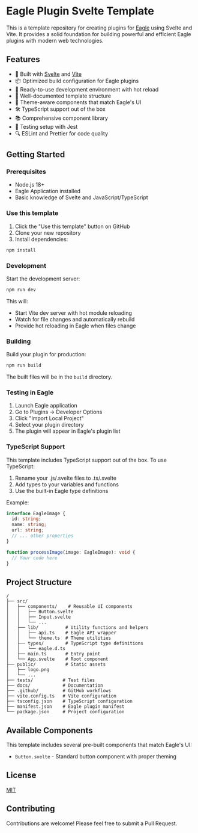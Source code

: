 # Eagle Plugin Svelte Template

This is a template repository for creating plugins for [Eagle](https://en.eagle.cool/) using Svelte and Vite. It provides a solid foundation for building powerful and efficient Eagle plugins with modern web technologies.

## Features

- 🚀 Built with [Svelte](https://svelte.dev/) and [Vite](https://vitejs.dev/)
- 📦 Optimized build configuration for Eagle plugins
- 🔧 Ready-to-use development environment with hot reload
- 📝 Well-documented template structure
- 🎨 Theme-aware components that match Eagle's UI
- 🛠️ TypeScript support out of the box
- 📚 Comprehensive component library
- 🧪 Testing setup with Jest
- 🔍 ESLint and Prettier for code quality</REPLACE>

## Getting Started

### Prerequisites

- Node.js 18+
- Eagle Application installed
- Basic knowledge of Svelte and JavaScript/TypeScript

### Use this template

1. Click the "Use this template" button on GitHub
2. Clone your new repository
3. Install dependencies:

```bash
npm install
```

### Development

Start the development server:

```bash
npm run dev
```

This will:

- Start Vite dev server with hot module reloading
- Watch for file changes and automatically rebuild
- Provide hot reloading in Eagle when files change

### Building

Build your plugin for production:

```bash
npm run build
```

The built files will be in the `build` directory.

### Testing in Eagle

1. Launch Eagle application
2. Go to Plugins -> Developer Options
3. Click "Import Local Project"
4. Select your plugin directory
5. The plugin will appear in Eagle's plugin list

### TypeScript Support

This template includes TypeScript support out of the box. To use TypeScript:

1. Rename your .js/.svelte files to .ts/.svelte
2. Add types to your variables and functions
3. Use the built-in Eagle type definitions

Example:

```typescript
interface EagleImage {
  id: string;
  name: string;
  url: string;
  // ... other properties
}

function processImage(image: EagleImage): void {
  // Your code here
}
```

## Project Structure

```
/
├── src/
│   ├── components/    # Reusable UI components
│   │   ├── Button.svelte
│   │   ├── Input.svelte
│   │   └── ...
│   ├── lib/          # Utility functions and helpers
│   │   ├── api.ts    # Eagle API wrapper
│   │   └── theme.ts  # Theme utilities
│   ├── types/        # TypeScript type definitions
│   │   └── eagle.d.ts
│   ├── main.ts       # Entry point
│   └── App.svelte    # Root component
├── public/           # Static assets
│   ├── logo.png
│   └── ...
├── tests/           # Test files
├── docs/            # Documentation
├── .github/         # GitHub workflows
├── vite.config.ts   # Vite configuration
├── tsconfig.json    # TypeScript configuration
├── manifest.json    # Eagle plugin manifest
└── package.json     # Project configuration
```

## Available Components

This template includes several pre-built components that match Eagle's UI:

- `Button.svelte` - Standard button component with proper theming

## License

[MIT](https://choosealicense.com/licenses/mit/)

## Contributing

Contributions are welcome! Please feel free to submit a Pull Request.
